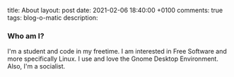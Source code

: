 title: About
layout: post
date: 2021-02-06 18:40:00 +0100
comments: true
tags: blog-o-matic
description:

### Who am I?

I'm a student and code in my freetime. I am interested in Free Software and more specifically Linux. I use and love the Gnome Desktop Environment. Also, I'm a socialist.
